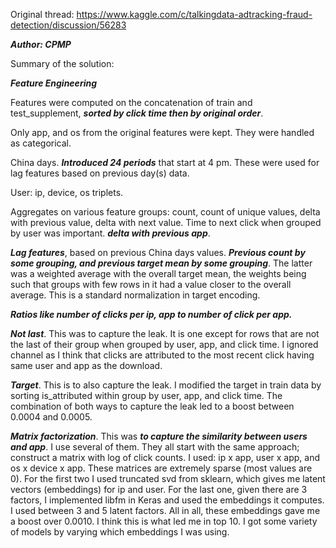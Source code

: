 Original thread: https://www.kaggle.com/c/talkingdata-adtracking-fraud-detection/discussion/56283

***Author: CPMP***

Summary of the solution:

***Feature Engineering***

Features were computed on the concatenation of train and test_supplement, ***sorted by click time then by original order***.

Only app, and os from the original features were kept. They were handled as categorical.

China days. ***Introduced 24 periods*** that start at 4 pm. These were used for lag features based on previous day(s) data.

User: ip, device, os triplets.

Aggregates on various feature groups: count, count of unique values, delta with previous value, delta with next value. Time to next click when grouped by user was important. ***delta with previous app***.

***Lag features***, based on previous China days values. ***Previous count by some grouping, and previous target mean by some grouping***. The latter was a weighted average with the overall target mean, the weights being such that groups with few rows in it had a value closer to the overall average. This is a standard normalization in target encoding.

***Ratios like number of clicks per ip, app to number of click per app.***

***Not last***. This was to capture the leak. It is one except for rows that are not the last of their group when grouped by user, app, and click time. I ignored channel as I think that clicks are attributed to the most recent click having same user and app as the download.

***Target***. This is to also capture the leak. I modified the target in train data by sorting is_attributed within group by user, app, and click time. The combination of both ways to capture the leak led to a boost between 0.0004 and 0.0005.

***Matrix factorization***. This was ***to capture the similarity between users and app***. I use several of them. They all start with the same approach; construct a matrix with log of click counts. I used: ip x app, user x app, and os x device x app. These matrices are extremely sparse (most values are 0). For the first two I used truncated svd from sklearn, which gives me latent vectors (embeddings) for ip and user. For the last one, given there are 3 factors, I implemented libfm in Keras and used the embeddings it computes. I used between 3 and 5 latent factors. All in all, these embeddings gave me a boost over 0.0010. I think this is what led me in top 10. I got some variety of models by varying which embeddings I was using.
